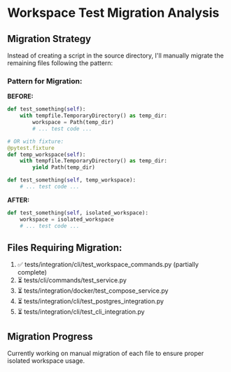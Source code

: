 # Workspace Test Migration Analysis

## Migration Strategy

Instead of creating a script in the source directory, I'll manually migrate the remaining files following the pattern:

### Pattern for Migration:

**BEFORE:**
```python
def test_something(self):
    with tempfile.TemporaryDirectory() as temp_dir:
        workspace = Path(temp_dir)
        # ... test code ...

# OR with fixture:
@pytest.fixture
def temp_workspace(self):
    with tempfile.TemporaryDirectory() as temp_dir:
        yield Path(temp_dir)

def test_something(self, temp_workspace):
    # ... test code ...
```

**AFTER:**
```python
def test_something(self, isolated_workspace):
    workspace = isolated_workspace
    # ... test code ...
```

## Files Requiring Migration:

1. ✅ tests/integration/cli/test_workspace_commands.py (partially complete)
2. ⏳ tests/cli/commands/test_service.py 
3. ⏳ tests/integration/docker/test_compose_service.py
4. ⏳ tests/integration/cli/test_postgres_integration.py
5. ⏳ tests/integration/cli/test_cli_integration.py

## Migration Progress

Currently working on manual migration of each file to ensure proper isolated workspace usage.